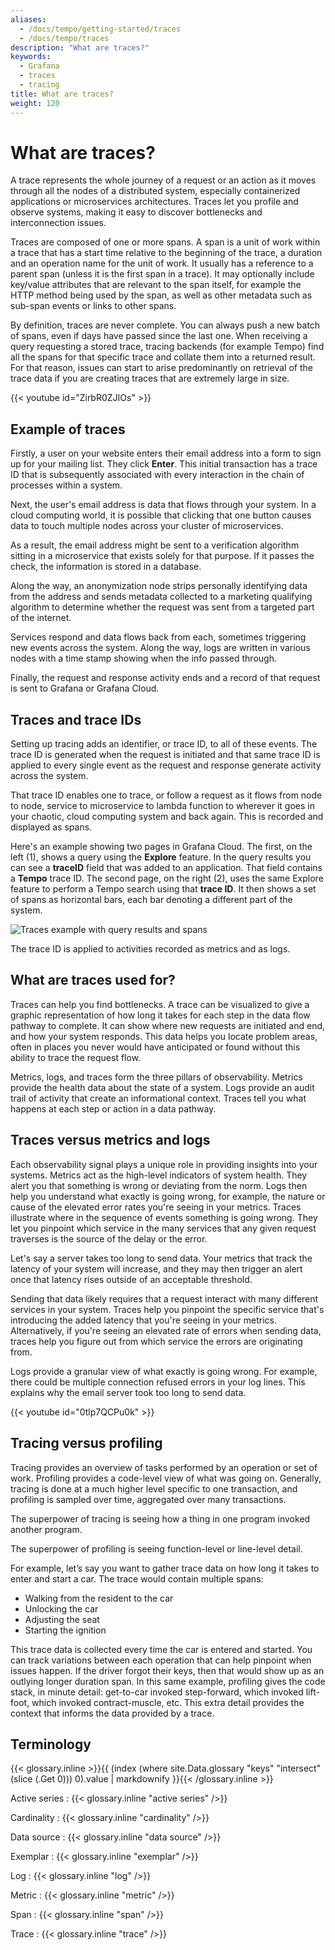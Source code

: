 ```yaml
---
aliases:
  - /docs/tempo/getting-started/traces
  - /docs/tempo/traces
description: "What are traces?"
keywords:
  - Grafana
  - traces
  - tracing
title: What are traces?
weight: 120
---
```


# What are traces?

A trace represents the whole journey of a request or an action as it moves through all the nodes of a distributed system, especially containerized applications or microservices architectures.
Traces let you profile and observe systems, making it easy to discover bottlenecks and interconnection issues.

Traces are composed of one or more spans.
A span is a unit of work within a trace that has a start time relative to the beginning of the trace, a duration and an operation name for the unit of work. It usually has a reference to a parent span (unless it is the first span in a trace).
It may optionally include key/value attributes that are relevant to the span itself, for example the HTTP method being used by the span, as well as other metadata such as sub-span events or links to other spans.

By definition, traces are never complete. You can always push a new batch of spans, even if days have passed since the last one.
When receiving a query requesting a stored trace, tracing backends (for example Tempo) find all the spans for that specific trace and collate them into a returned result. For that reason, issues can start to arise predominantly on retrieval of the trace data if you are creating traces that are extremely large in size.

<!-- Explanation of traces -->
{{< youtube id="ZirbR0ZJIOs" >}}

## Example of traces

Firstly, a user on your website enters their email address into a form to sign up for your mailing list. They click **Enter**. This initial transaction has a trace ID that is subsequently associated with every interaction in the chain of processes within a system.

Next, the user's email address is data that flows through your system. In a cloud computing world, it is possible that clicking that one button causes data to touch multiple nodes across your cluster of microservices.

As a result, the email address might be sent to a verification algorithm sitting in a microservice that exists solely for that purpose. If it passes the check, the information is stored in a database.

Along the way, an anonymization node strips personally identifying data from the address and sends metadata collected to a marketing qualifying algorithm to determine whether the request was sent from a targeted part of the internet.

Services respond and data flows back from each, sometimes triggering new events across the system. Along the way, logs are written in various nodes with a time stamp showing when the info passed through.

Finally, the request and response activity ends and a record of that request is sent to Grafana or Grafana Cloud.

## Traces and trace IDs

Setting up tracing adds an identifier, or trace ID, to all of these events. The trace ID is generated when the request is initiated and that same trace ID is applied to every single event as the request and response generate activity across the system.

That trace ID enables one to trace, or follow a request as it flows from node to node, service to microservice to lambda function to wherever it goes in your chaotic, cloud computing system and back again. This is recorded and displayed as spans.

Here's an example showing two pages in Grafana Cloud. The first, on the left (1), shows a query using the **Explore** feature. In the query results you can see a **traceID** field that was added to an application. That field contains a **Tempo** trace ID. The second page, on the right (2), uses the same Explore feature to perform a Tempo search using that **trace ID**. It then shows a set of spans as horizontal bars, each bar denoting a different part of the system.

![Traces example with query results and spans](/static/img/docs/tempo/screenshot-trace-explore-spans-g10.png)

The trace ID is applied to activities recorded as metrics and as logs.

## What are traces used for?

Traces can help you find bottlenecks.
A trace can be visualized to give a graphic representation of how long it takes for each step in the data flow pathway to complete.
It can show where new requests are initiated and end, and how your system responds.
This data helps you locate problem areas, often in places you never would have anticipated or found without this ability to trace the request flow.

Metrics, logs, and traces form the three pillars of observability.
Metrics provide the health data about the state of a system.
Logs provide an audit trail of activity that create an informational context. Traces tell you what happens at each step or action in a data pathway.

## Traces versus metrics and logs

Each observability signal plays a unique role in providing insights into your systems.
Metrics act as the high-level indicators of system health.
They alert you that something is wrong or deviating from the norm.
Logs then help you understand what exactly is going wrong, for example, the nature or cause of the elevated error rates you're seeing in your metrics.
Traces illustrate where in the sequence of events something is going wrong.
They let you pinpoint which service in the many services that any given request traverses is the source of the delay or the error.

Let's say a server takes too long to send data. Your metrics that track the latency of your system will increase, and they may then trigger an alert once that latency rises outside of an acceptable threshold.

Sending that data likely requires that a request interact with many different services in your system. Traces help you pinpoint the specific service that's introducing the added latency that you're seeing in your metrics. Alternatively, if you're seeing an elevated rate of errors when sending data, traces help you figure out from which service the errors are originating from.

Logs provide a granular view of what exactly is going wrong. For example, there could be multiple connection refused errors in your log lines. This explains why the email server took too long to send data.

<!-- What traces provide that logs and metrics don't -->
{{< youtube id="0tlp7QCPu0k" >}}

## Tracing versus profiling

Tracing provides an overview of tasks performed by an operation or set of work.
Profiling provides a code-level view of what was going on.
Generally, tracing is done at a much higher level specific to one transaction, and profiling is sampled over time, aggregated over many transactions.

The superpower of tracing is seeing how a thing in one program invoked another program.

The superpower of profiling is seeing function-level or line-level detail.

For example, let’s say you want to gather trace data on how long it takes to enter and start a car. The trace would contain multiple spans:

- Walking from the resident to the car
- Unlocking the car
- Adjusting the seat
- Starting the ignition

This trace data is collected every time the car is entered and started.
You can track variations between each operation that can help pinpoint when issues happen.
If the driver forgot their keys, then that would show up as an outlying longer duration span.
In this same example, profiling gives the code stack, in minute detail: get-to-car invoked step-forward, which invoked lift-foot, which invoked contract-muscle, etc.
This extra detail provides the context that informs the data provided by a trace.

## Terminology

{{< glossary.inline >}}{{ (index (where site.Data.glossary "keys" "intersect" (slice (.Get 0))) 0).value | markdownify }}{{< /glossary.inline >}}

Active series
: {{< glossary.inline "active series" />}}

Cardinality
: {{< glossary.inline "cardinality" />}}

Data source
: {{< glossary.inline "data source" />}}

Exemplar
: {{< glossary.inline "exemplar" />}}

Log
: {{< glossary.inline "log" />}}

Metric
: {{< glossary.inline "metric" />}}

Span
: {{< glossary.inline "span" />}}

Trace
: {{< glossary.inline "trace" />}}
